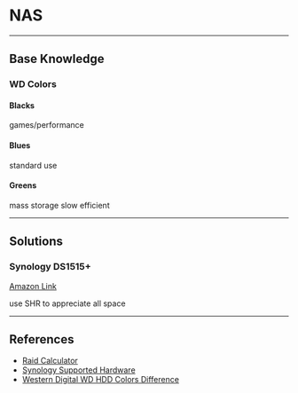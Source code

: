 # NAS

---

## Base Knowledge

### WD Colors

#### Blacks

games/performance

#### Blues

standard use

#### Greens

mass storage
slow
efficient

---

## Solutions

### Synology DS1515+

[Amazon Link](http://www.amazon.com/Synology-Station-Network-Attached-DS1515/dp/B00PTGQJL4/ref=sr_1_1?ie=UTF8&qid=1460958400&sr=8-1&keywords=synology+DS1515)

use SHR to appreciate all space

---

## References

-   [Raid Calculator](https://www.synology.com/en-us/support/RAID_calculator)
-   [Synology Supported Hardware](https://www.synology.com/en-us/compatibility)
-   [Western Digital WD HDD Colors Difference](http://blog.usro.net/wd-hdd-colors-difference)
